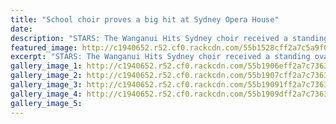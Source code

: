 ```yaml
---
title: "School choir proves a big hit at Sydney Opera House"
date: 
description: "STARS: The Wanganui Hits Sydney choir received a standing ovation at the Sydney Opera House, from Wanganui Chronicle article on 24/7/15..."
featured_image: http://c1940652.r52.cf0.rackcdn.com/55b1528cff2a7c5a9f000057/Choir-at-Sydney-Opera-Hse.-24.7.gif
excerpt: "STARS: The Wanganui Hits Sydney choir received a standing ovation at the Sydney Opera House, from Wanganui Chronicle article on 24/7/15..."
gallery_image_1: http://c1940652.r52.cf0.rackcdn.com/55b1906eff2a7c7363000038/Choir-close-up-sydney-july-2015.gif
gallery_image_2: http://c1940652.r52.cf0.rackcdn.com/55b1907cff2a7c736300003a/Choir-close-up-no-2-sydney-july-2015.gif
gallery_image_3: http://c1940652.r52.cf0.rackcdn.com/55b19091ff2a7c736300003c/Choir-distant-sydney-july-2015.gif
gallery_image_4: http://c1940652.r52.cf0.rackcdn.com/55b1909dff2a7c736300003e/Choir-distant-hands-raised-sydney-july-2015.gif
gallery_image_5: 
---
```

